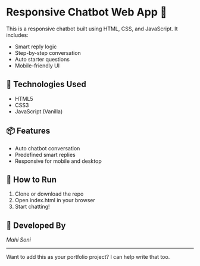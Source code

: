# Responsive Chatbot Web App 💬

This is a responsive chatbot built using HTML, CSS, and JavaScript. It includes:

- Smart reply logic
- Step-by-step conversation
- Auto starter questions
- Mobile-friendly UI

## 🔧 Technologies Used

- HTML5
- CSS3
- JavaScript (Vanilla)

## 📦 Features

- Auto chatbot conversation
- Predefined smart replies
- Responsive for mobile and desktop


## 🚀 How to Run

1. Clone or download the repo
2. Open index.html in your browser
3. Start chatting!

## 🧠 Developed By

*Mahi Soni*

---

Want to add this as your portfolio project? I can help write that too.
